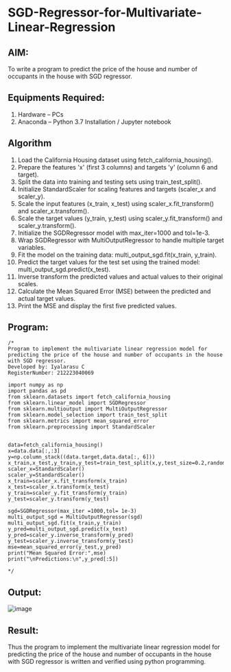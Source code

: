 # SGD-Regressor-for-Multivariate-Linear-Regression

## AIM:
To write a program to predict the price of the house and number of occupants in the house with SGD regressor.

## Equipments Required:
1. Hardware – PCs
2. Anaconda – Python 3.7 Installation / Jupyter notebook

## Algorithm
1. Load the California Housing dataset using fetch_california_housing().
2. Prepare the features 'x' (first 3 columns) and targets 'y' (column 6 and target).
3. Split the data into training and testing sets using train_test_split().
4. Initialize StandardScaler for scaling features and targets (scaler_x and scaler_y).
5. Scale the input features (x_train, x_test) using scaler_x.fit_transform() and scaler_x.transform().
6. Scale the target values (y_train, y_test) using scaler_y.fit_transform() and scaler_y.transform().
7. Initialize the SGDRegressor model with max_iter=1000 and tol=1e-3.
8. Wrap SGDRegressor with MultiOutputRegressor to handle multiple target variables.
9. Fit the model on the training data: multi_output_sgd.fit(x_train, y_train).
10. Predict the target values for the test set using the trained model: multi_output_sgd.predict(x_test).
11. Inverse transform the predicted values and actual values to their original scales.
12. Calculate the Mean Squared Error (MSE) between the predicted and actual target values.
13. Print the MSE and display the first five predicted values.


## Program:
```
/*
Program to implement the multivariate linear regression model for predicting the price of the house and number of occupants in the house with SGD regressor.
Developed by: Iyalarasu C
RegisterNumber: 212223040069

import numpy as np
import pandas as pd
from sklearn.datasets import fetch_california_housing
from sklearn.linear_model import SGDRegressor
from sklearn.multioutput import MultiOutputRegressor
from sklearn.model_selection import train_test_split
from sklearn.metrics import mean_squared_error
from sklearn.preprocessing import StandardScaler


data=fetch_california_housing()
x=data.data[:,:3]
y=np.column_stack((data.target,data.data[:, 6]))
x_train,x_test,y_train,y_test=train_test_split(x,y,test_size=0.2,random_state=42)
scaler_x=StandardScaler()
scaler_y=StandardScaler()
x_train=scaler_x.fit_transform(x_train)
x_test=scaler_x.transform(x_test)
y_train=scaler_y.fit_transform(y_train)
y_test=scaler_y.transform(y_test)

sgd=SGDRegressor(max_iter =1000,tol= 1e-3)
multi_output_sgd = MultiOutputRegressor(sgd)
multi_output_sgd.fit(x_train,y_train)
y_pred=multi_output_sgd.predict(x_test)
y_pred=scaler_y.inverse_transform(y_pred)
y_test=scaler_y.inverse_transform(y_test)
mse=mean_squared_error(y_test,y_pred)
print("Mean Squared Error:",mse)
print("\nPredictions:\n",y_pred[:5])

*/
```

## Output:
![image](https://github.com/user-attachments/assets/4e4f52c3-468a-4ca8-900f-289916feb34a)


## Result:
Thus the program to implement the multivariate linear regression model for predicting the price of the house and number of occupants in the house with SGD regressor is written and verified using python programming.
